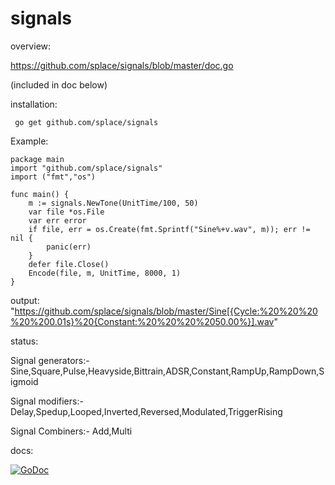 # signals

overview:

https://github.com/splace/signals/blob/master/doc.go	

(included in doc below)

installation:

     go get github.com/splace/signals   

Example:

	package main
	import "github.com/splace/signals"
	import ("fmt","os")
	
	func main() {
		m := signals.NewTone(UnitTime/100, 50)
		var file *os.File
		var err error
		if file, err = os.Create(fmt.Sprintf("Sine%+v.wav", m)); err != nil {
			panic(err)
		}
		defer file.Close()
		Encode(file, m, UnitTime, 8000, 1)
	}

output:
	"https://github.com/splace/signals/blob/master/Sine[{Cycle:%20%20%20%20%200.01s}%20{Constant:%20%20%20%2050.00%}].wav"

status:

Signal generators:- Sine,Square,Pulse,Heavyside,Bittrain,ADSR,Constant,RampUp,RampDown,Sigmoid

Signal modifiers:- Delay,Spedup,Looped,Inverted,Reversed,Modulated,TriggerRising

Signal Combiners:- Add,Multi

docs: 
     
[![GoDoc](https://godoc.org/github.com/splace/signals?status.svg)](https://godoc.org/github.com/splace/signals)

